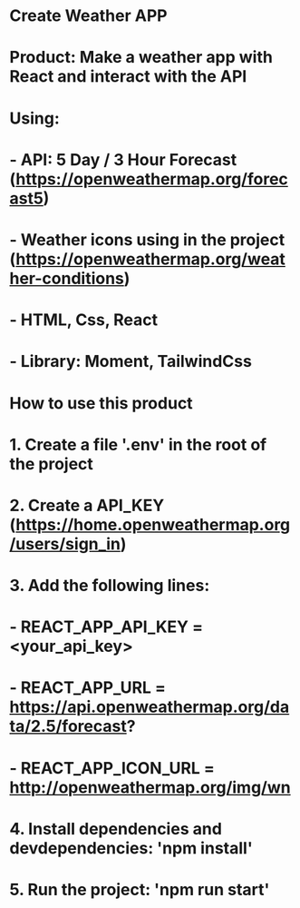 # Create Weather APP

# Product: Make a weather app with React and interact with the API
# Using:
#  - API: 5 Day / 3 Hour Forecast (https://openweathermap.org/forecast5)
#  - Weather icons using in the project (https://openweathermap.org/weather-conditions)
#  - HTML, Css, React
#  - Library: Moment, TailwindCss

# How to use this product
# 1. Create a file '.env' in the root of the project
# 2. Create a API_KEY (https://home.openweathermap.org/users/sign_in)
# 3. Add the following lines:
#  - REACT_APP_API_KEY = <your_api_key>
#  - REACT_APP_URL = https://api.openweathermap.org/data/2.5/forecast?
#  - REACT_APP_ICON_URL = http://openweathermap.org/img/wn
# 4. Install dependencies and devdependencies: 'npm install'
# 5. Run the project: 'npm run start'

